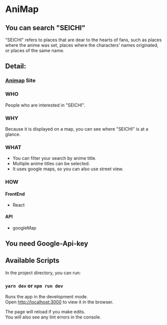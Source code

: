 # AniMap
## You can search "SEICHI"
"SEICHI" refers to places that are dear to the hearts of fans, such as places where the anime was set, places where the characters' names originated, or places of the same name.

## Detail:

### [Animap](https://animap.vercel.app/) Site


### WHO
People who are interested in "SEICHI".

### WHY
Because it is displayed on a map, you can see where "SEICHI" is at a glance.

### WHAT
- You can filter your search by anime title.
- Multiple anime titles can be selected.
- It uses google maps, so you can also use street view.

### HOW
#### FrontEnd
- React
#### API
- googleMap

## You need Google-Api-key

## Available Scripts

In the project directory, you can run:

### `yarn dev` or `npm run dev`

Runs the app in the development mode.\
Open [http://localhost:3000](http://localhost:3000) to view it in the browser.

The page will reload if you make edits.\
You will also see any lint errors in the console.

